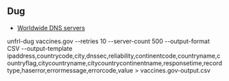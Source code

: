 ## Dug

- [Worldwide DNS servers](https://github.com/unfrl/dug/blob/main/cli/Resources/default_servers.csv)

unfrl-dug vaccines.gov --retries 10 --server-count 500 --output-format CSV --output-template ipaddress,countrycode,city,dnssec,reliability,continentcode,countryname,countryflag,citycountryname,citycountrycontinentname,responsetime,recordtype,haserror,errormessage,errorcode,value > vaccines.gov-output.csv
